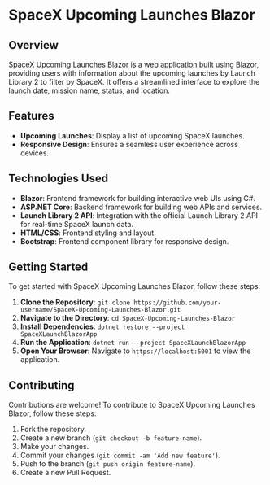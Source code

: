 # SpaceX Upcoming Launches Blazor

## Overview

SpaceX Upcoming Launches Blazor is a web application built using Blazor, providing users with information about the upcoming launches by Launch Library 2 to filter by SpaceX. It offers a streamlined interface to explore the launch date, mission name, status, and location.

## Features

- **Upcoming Launches**: Display a list of upcoming SpaceX launches.
- **Responsive Design**: Ensures a seamless user experience across devices.

## Technologies Used

- **Blazor**: Frontend framework for building interactive web UIs using C#.
- **ASP.NET Core**: Backend framework for building web APIs and services.
- **Launch Library 2 API**: Integration with the official Launch Library 2 API for real-time SpaceX launch data.
- **HTML/CSS**: Frontend styling and layout.
- **Bootstrap**: Frontend component library for responsive design.

## Getting Started

To get started with SpaceX Upcoming Launches Blazor, follow these steps:

1. **Clone the Repository**: `git clone https://github.com/your-username/SpaceX-Upcoming-Launches-Blazor.git`
2. **Navigate to the Directory**: `cd SpaceX-Upcoming-Launches-Blazor`
3. **Install Dependencies**: `dotnet restore --project SpaceXLaunchBlazorApp`
4. **Run the Application**: `dotnet run --project SpaceXLaunchBlazorApp`
5. **Open Your Browser**: Navigate to `https://localhost:5001` to view the application.

## Contributing

Contributions are welcome! To contribute to SpaceX Upcoming Launches Blazor, follow these steps:

1. Fork the repository.
2. Create a new branch (`git checkout -b feature-name`).
3. Make your changes.
4. Commit your changes (`git commit -am 'Add new feature'`).
5. Push to the branch (`git push origin feature-name`).
6. Create a new Pull Request.
